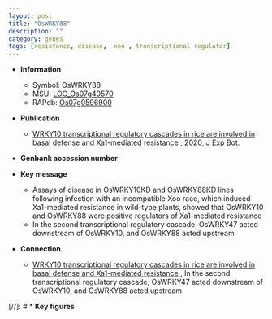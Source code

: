 ```yaml
---
layout: post
title: "OsWRKY88"
description: ""
category: genes
tags: [resistance, disease,  xoo , transcriptional regulator]
---
```


* **Information**  
    + Symbol: OsWRKY88  
    + MSU: [LOC_Os07g40570](http://rice.plantbiology.msu.edu/cgi-bin/ORF_infopage.cgi?orf=LOC_Os07g40570)  
    + RAPdb: [Os07g0596900](http://rapdb.dna.affrc.go.jp/viewer/gbrowse_details/irgsp1?name=Os07g0596900)  

* **Publication**  
    + [WRKY10 transcriptional regulatory cascades in rice are involved in basal defense and Xa1-mediated resistance ](http://www.ncbi.nlm.nih.gov/pubmed?term=WRKY10+transcriptional+regulatory+cascades+in+rice+are+involved+in+basal+defense+and+Xa1-mediated+resistance+%5BTitle%5D), 2020, J Exp Bot.

* **Genbank accession number**  

* **Key message**  
    + Assays of disease in OsWRKY10KD and OsWRKY88KD lines following infection with an incompatible Xoo race, which induced Xa1-mediated resistance in wild-type plants, showed that OsWRKY10 and OsWRKY88 were positive regulators of Xa1-mediated resistance
    + In the second transcriptional regulatory cascade, OsWRKY47 acted downstream of OsWRKY10, and OsWRKY88 acted upstream

* **Connection**  
    + [WRKY10 transcriptional regulatory cascades in rice are involved in basal defense and Xa1-mediated resistance ](http://www.ncbi.nlm.nih.gov/pubmed?term=WRKY10+transcriptional+regulatory+cascades+in+rice+are+involved+in+basal+defense+and+Xa1-mediated+resistance+%5BTitle%5D),  In the second transcriptional regulatory cascade, OsWRKY47 acted downstream of OsWRKY10, and OsWRKY88 acted upstream

[//]: # * **Key figures**  



